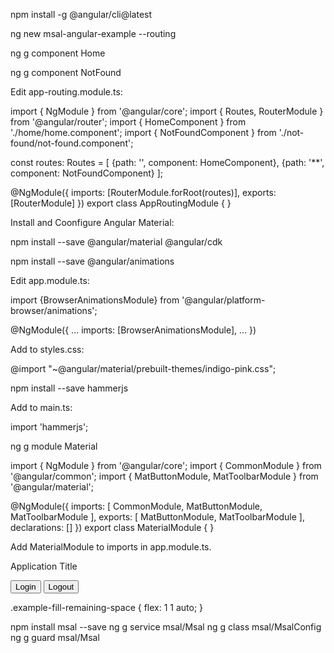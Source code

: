 npm install -g @angular/cli@latest

ng new msal-angular-example --routing

ng g component Home

ng g component NotFound

Edit app-routing.module.ts:

import { NgModule } from '@angular/core';
import { Routes, RouterModule } from '@angular/router';
import { HomeComponent } from './home/home.component';
import { NotFoundComponent } from './not-found/not-found.component';

const routes: Routes = [
  {path: '', component: HomeComponent},
  {path: '**', component: NotFoundComponent}
];

@NgModule({
  imports: [RouterModule.forRoot(routes)],
  exports: [RouterModule]
})
export class AppRoutingModule { }

Install and Coonfigure Angular Material:

npm install --save @angular/material @angular/cdk

npm install --save @angular/animations

Edit app.module.ts:

import {BrowserAnimationsModule} from '@angular/platform-browser/animations';

@NgModule({
  ...
  imports: [BrowserAnimationsModule],
  ...
})

Add to styles.css:

@import "~@angular/material/prebuilt-themes/indigo-pink.css";



npm install --save hammerjs

Add to main.ts:

import 'hammerjs';

ng g module Material

import { NgModule } from '@angular/core';
import { CommonModule } from '@angular/common';
import { MatButtonModule, MatToolbarModule } from '@angular/material';

@NgModule({
  imports: [
    CommonModule,
    MatButtonModule,
    MatToolbarModule
  ],
  exports: [
    MatButtonModule,
    MatToolbarModule
  ],
  declarations: []
})
export class MaterialModule { }

Add MaterialModule to imports in app.module.ts.

<mat-toolbar color="primary">
  <span>Application Title</span>

  <!-- This fills the remaining space of the current row -->
  <span class="example-fill-remaining-space"></span>

  <button mat-button>Login</button>
  <button mat-button>Logout</button>
</mat-toolbar>
<router-outlet></router-outlet>

.example-fill-remaining-space {
  flex: 1 1 auto;
}


npm install msal --save
ng g service msal/Msal
ng g class msal/MsalConfig
ng g guard msal/Msal